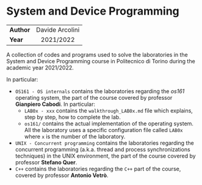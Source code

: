 
# System and Device Programming

| | |
|:-|:-:|
|**Author**|Davide Arcolini|
|**Year**|2021/2022|

A collection of codes and programs used to solve the laboratories in the System and Device Programming course in Politecnico di Torino during the academic year 2021/2022.

In particular: 
- `OS161 - OS internals` contains the laboratories regarding the *os161* operating system, the part of the course covered by professor **Gianpiero Cabodi**. In particular:
    - `LAB0x - xxx` contains the `walkthrough_LAB0x.md` file which explains, step by step, how to complete the lab.
    - `os161/` contains the actual implementation of the operating system. All the laboratory uses a specific configuration file called `LAB0x` where `x` is the number of the laboratory.
- `UNIX - Concurrent programming` contains the laboratories regarding the concurrent programming (a.k.a. thread and process synchronizations techniques) in the UNIX environment, the part of the course covered by professor **Stefano Quer**.
- `C++` contains the laboratories regarding the `C++` part of the course, covered by professor **Antonio Vetrò**.
